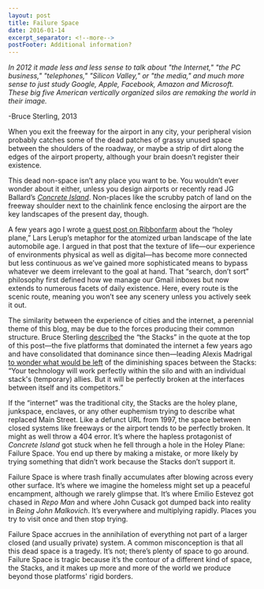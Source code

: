 ```yaml
---
layout: post
title: Failure Space
date: 2016-01-14
excerpt_separator: <!--more-->
postFooter: Additional information?
---
```


<em>In 2012 it made less and less sense to talk about "the Internet," "the PC business," "telephones," "Silicon Valley," or "the media," and much more sense to just study Google, Apple, Facebook, Amazon and Microsoft.  These big five American vertically organized silos are remaking the world in their image.  </em>

-Bruce Sterling, 2013

When you exit the freeway for the airport in any city, your peripheral vision probably catches some of the dead patches of grassy unused space between the shoulders of the roadway, or maybe a strip of dirt along the edges of the airport property, although your brain doesn’t register their existence.

This dead non-space isn’t any place you want to be. You wouldn’t ever wonder about it either, unless you design airports or recently read JG Ballard’s <em><a href="https://en.wikipedia.org/wiki/Concrete_Islandv">Concrete Island</a></em>. Non-places like the scrubby patch of land on the freeway shoulder next to the chainlink fence enclosing the airport are the key landscapes of the present day, though.

A few years ago I wrote <a href="http://www.ribbonfarm.com/2012/10/23/navigating-the-holey-plane/">a guest post on Ribbonfarm</a> about the “holey plane,” Lars Lerup’s metaphor for the atomized urban landscape of the late automobile age. I argued in that post that the texture of life—our experience of environments physical as well as digital—has become more connected but less continuous as we’ve gained more sophisticated means to bypass whatever we deem irrelevant to the goal at hand. That “search, don’t sort” philosophy first defined how we manage our Gmail inboxes but now extends to numerous facets of daily existence. Here, every route is the scenic route, meaning you won’t see any scenery unless you actively seek it out.

The similarity between the experience of cities and the internet, a perennial theme of this blog, may be due to the forces producing their common structure. Bruce Sterling <a href="http://www.well.com/conf/inkwell.vue/topics/459/State-of-the-World-2013-Bruce-St-page01.html">described</a> the “the Stacks” in the quote at the top of this post—the five platforms that dominated the internet a few years ago and have consolidated that dominance since then—leading Alexis Madrigal <a href="http://www.theatlantic.com/technology/archive/2012/12/bruce-sterling-on-why-it-stopped-making-sense-to-talk-about-the-internet-in-2012/266674/">to wonder what would be left</a> of the diminishing spaces between the Stacks: “Your technology will work perfectly within the silo and with an individual stack's (temporary) allies. But it will be perfectly broken at the interfaces between itself and its competitors.”

If the “internet” was the traditional city, the Stacks are the holey plane, junkspace, enclaves, or any other euphemism trying to describe what replaced Main Street. Like a defunct URL from 1997, the space between closed systems like freeways or the airport tends to be perfectly broken. It might as well throw a 404 error. It’s where the hapless protagonist of <em>Concrete Island</em> got stuck when he fell through a hole in the Holey Plane: Failure Space. You end up there by making a mistake, or more likely by trying something that didn’t work because the Stacks don’t support it.

Failure Space is where trash finally accumulates after blowing across every other surface. It’s where we imagine the homeless might set up a peaceful encampment, although we rarely glimpse that. It’s where Emilio Estevez got chased in <em>Repo Man</em> and where John Cusack got dumped back into reality in <em>Being John Malkovich</em>. It’s everywhere and multiplying rapidly. Places you try to visit once and then stop trying.

Failure Space accrues in the annihilation of everything not part of a larger closed (and usually private) system. A common misconception is that all this dead space is a tragedy. It’s not; there’s plenty of space to go around. Failure Space is tragic because it’s the contour of a different kind of space, the Stacks, and it makes up more and more of the world we produce beyond those platforms' rigid borders.